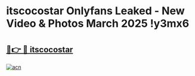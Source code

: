 # itscocostar Onlyfans Leaked - New Video & Photos March 2025 !y3mx6

# <h2><a href="https://zr02ng.iuczelnia.edu.pl?title=itscocostar&ref=y3mx6">🔗👉 🔴 itscocostar</a></h2>

[![acn](https://github.com/user-attachments/assets/0f9c940e-d8b0-45ae-aac7-cd30a18b3e1c)](https://zr02ng.iuczelnia.edu.pl?title=itscocostar&ref=y3mx6)

